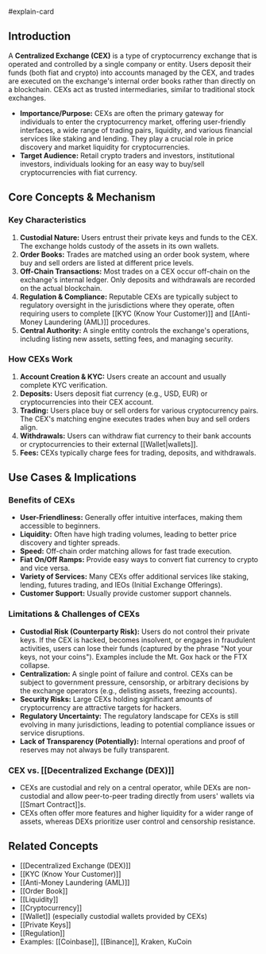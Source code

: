 #explain-card

## Introduction

A **Centralized Exchange (CEX)** is a type of cryptocurrency exchange that is operated and controlled by a single company or entity. Users deposit their funds (both fiat and crypto) into accounts managed by the CEX, and trades are executed on the exchange's internal order books rather than directly on a blockchain. CEXs act as trusted intermediaries, similar to traditional stock exchanges.

- **Importance/Purpose:** CEXs are often the primary gateway for individuals to enter the cryptocurrency market, offering user-friendly interfaces, a wide range of trading pairs, liquidity, and various financial services like staking and lending. They play a crucial role in price discovery and market liquidity for cryptocurrencies.
- **Target Audience:** Retail crypto traders and investors, institutional investors, individuals looking for an easy way to buy/sell cryptocurrencies with fiat currency.

## Core Concepts & Mechanism

### Key Characteristics

1.  **Custodial Nature:** Users entrust their private keys and funds to the CEX. The exchange holds custody of the assets in its own wallets.
2.  **Order Books:** Trades are matched using an order book system, where buy and sell orders are listed at different price levels.
3.  **Off-Chain Transactions:** Most trades on a CEX occur off-chain on the exchange's internal ledger. Only deposits and withdrawals are recorded on the actual blockchain.
4.  **Regulation & Compliance:** Reputable CEXs are typically subject to regulatory oversight in the jurisdictions where they operate, often requiring users to complete [[KYC (Know Your Customer)]] and [[Anti-Money Laundering (AML)]] procedures.
5.  **Central Authority:** A single entity controls the exchange's operations, including listing new assets, setting fees, and managing security.

### How CEXs Work

1.  **Account Creation & KYC:** Users create an account and usually complete KYC verification.
2.  **Deposits:** Users deposit fiat currency (e.g., USD, EUR) or cryptocurrencies into their CEX account.
3.  **Trading:** Users place buy or sell orders for various cryptocurrency pairs. The CEX's matching engine executes trades when buy and sell orders align.
4.  **Withdrawals:** Users can withdraw fiat currency to their bank accounts or cryptocurrencies to their external [[Wallet|wallets]].
5.  **Fees:** CEXs typically charge fees for trading, deposits, and withdrawals.

## Use Cases & Implications

### Benefits of CEXs

- **User-Friendliness:** Generally offer intuitive interfaces, making them accessible to beginners.
- **Liquidity:** Often have high trading volumes, leading to better price discovery and tighter spreads.
- **Speed:** Off-chain order matching allows for fast trade execution.
- **Fiat On/Off Ramps:** Provide easy ways to convert fiat currency to crypto and vice versa.
- **Variety of Services:** Many CEXs offer additional services like staking, lending, futures trading, and IEOs (Initial Exchange Offerings).
- **Customer Support:** Usually provide customer support channels.

### Limitations & Challenges of CEXs

- **Custodial Risk (Counterparty Risk):** Users do not control their private keys. If the CEX is hacked, becomes insolvent, or engages in fraudulent activities, users can lose their funds (captured by the phrase "Not your keys, not your coins"). Examples include the Mt. Gox hack or the FTX collapse.
- **Centralization:** A single point of failure and control. CEXs can be subject to government pressure, censorship, or arbitrary decisions by the exchange operators (e.g., delisting assets, freezing accounts).
- **Security Risks:** Large CEXs holding significant amounts of cryptocurrency are attractive targets for hackers.
- **Regulatory Uncertainty:** The regulatory landscape for CEXs is still evolving in many jurisdictions, leading to potential compliance issues or service disruptions.
- **Lack of Transparency (Potentially):** Internal operations and proof of reserves may not always be fully transparent.

### CEX vs. [[Decentralized Exchange (DEX)]]

- CEXs are custodial and rely on a central operator, while DEXs are non-custodial and allow peer-to-peer trading directly from users' wallets via [[Smart Contract]]s.
- CEXs often offer more features and higher liquidity for a wider range of assets, whereas DEXs prioritize user control and censorship resistance.

## Related Concepts

- [[Decentralized Exchange (DEX)]]
- [[KYC (Know Your Customer)]]
- [[Anti-Money Laundering (AML)]]
- [[Order Book]]
- [[Liquidity]]
- [[Cryptocurrency]]
- [[Wallet]] (especially custodial wallets provided by CEXs)
- [[Private Keys]]
- [[Regulation]]
- Examples: [[Coinbase]], [[Binance]], Kraken, KuCoin
